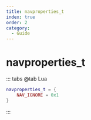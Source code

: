 ```yaml
---
title: navproperties_t
index: true
order: 2
category:
  - Guide
---
```


# navproperties_t
::: tabs
@tab Lua
```lua
navproperties_t = {
    NAV_IGNORE = 0x1
}
```
:::